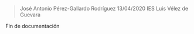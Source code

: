 > José Antonio Pérez-Gallardo Rodríguez
> 13/04/2020
> IES Luis Vélez de Guevara

Fin de documentación
